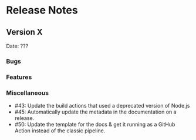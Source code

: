 # Release Notes

## Version X

Date: ???

### Bugs

### Features

### Miscellaneous

- #43: Update the build actions that used a deprecated version of Node.js
- #45: Automatically update the metadata in the documentation on a release.
- #50: Update the template for the docs & get it running as a GitHub Action instead of the classic pipeline.


